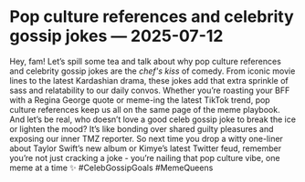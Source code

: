 # Pop culture references and celebrity gossip jokes — 2025-07-12

Hey, fam! Let’s spill some tea and talk about why pop culture references and celebrity gossip jokes are the *chef's kiss* of comedy. From iconic movie lines to the latest Kardashian drama, these jokes add that extra sprinkle of sass and relatability to our daily convos. Whether you’re roasting your BFF with a Regina George quote or meme-ing the latest TikTok trend, pop culture references keep us all on the same page of the meme playbook. And let’s be real, who doesn’t love a good celeb gossip joke to break the ice or lighten the mood? It’s like bonding over shared guilty pleasures and exposing our inner TMZ reporter. So next time you drop a witty one-liner about Taylor Swift’s new album or Kimye’s latest Twitter feud, remember you’re not just cracking a joke - you’re nailing that pop culture vibe, one meme at a time ✨ #CelebGossipGoals #MemeQueens